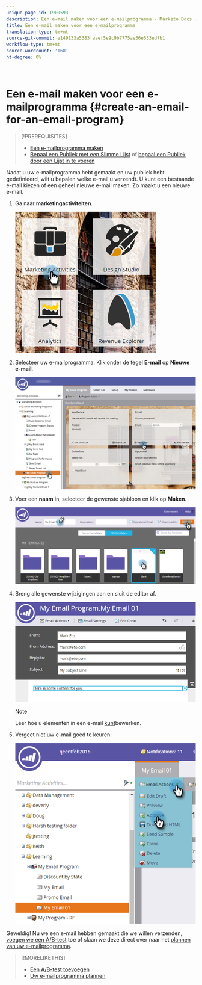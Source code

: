 ```yaml
---
unique-page-id: 1900593
description: Een e-mail maken voor een e-mailprogramma - Marketo Docs - Productdocumentatie
title: Een e-mail maken voor een e-mailprogramma
translation-type: tm+mt
source-git-commit: e149133a5383faaef5e9c9b7775ae36e633ed7b1
workflow-type: tm+mt
source-wordcount: '168'
ht-degree: 0%

---
```



# Een e-mail maken voor een e-mailprogramma {#create-an-email-for-an-email-program}

>[!PREREQUISITES]
>
>* [Een e-mailprogramma maken](/help/marketo/product-docs/email-marketing/email-programs/creating-an-email-program/create-an-email-program.md)
>* [Bepaal een Publiek met een Slimme Lijst](/help/marketo/product-docs/email-marketing/email-programs/managing-people-in-email-programs/define-an-audience-with-a-smart-list.md) of [bepaal een Publiek door een Lijst in te voeren](/help/marketo/product-docs/email-marketing/email-programs/managing-people-in-email-programs/define-an-audience-by-importing-a-list.md)

>



Nadat u uw e-mailprogramma hebt gemaakt en uw publiek hebt gedefinieerd, wilt u bepalen welke e-mail u verzendt. U kunt een bestaande e-mail [](choose-an-existing-email.md) kiezen of een geheel nieuwe e-mail maken. Zo maakt u een nieuwe e-mail.

1. Ga naar **marketingactiviteiten**.

   ![](assets/one.png)

1. Selecteer uw e-mailprogramma. Klik onder de tegel **E-mail** op **Nieuwe e-mail**.

   ![](assets/newemaildashboard.png)

1. Voer een **naam** in, selecteer de gewenste sjabloon en klik op **Maken**.

   ![](assets/three.png)

1. Breng alle gewenste wijzigingen aan en sluit de editor af.

   ![](assets/four.png)

   >[!NOTE]
   >
   >Leer hoe u elementen in een e-mail [kunt](/help/marketo/product-docs/email-marketing/general/email-editor-2/edit-elements-in-an-email.md)bewerken.

1. Vergeet niet uw e-mail goed te keuren.

   ![](assets/five.png)

Geweldig! Nu we een e-mail hebben gemaakt die we willen verzenden, [voegen we een A/B-test](email-test-a-b-test/add-an-a-b-test.md) toe of slaan we deze direct over naar het [plannen van uw e-mailprogramma](schedule-your-email-program.md).

>[!MORELIKETHIS]
>
>* [Een A/B-test toevoegen](email-test-a-b-test/add-an-a-b-test.md)
>* [Uw e-mailprogramma plannen](schedule-your-email-program.md)

